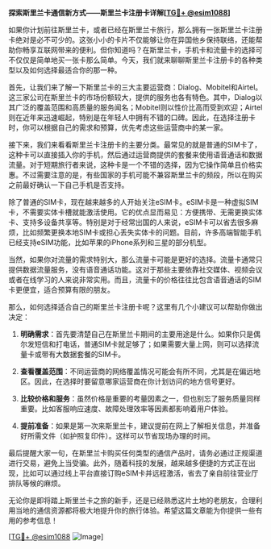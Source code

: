 **探索斯里兰卡通信新方式——斯里兰卡注册卡详解[[TG💪+ @esim1088](https://t.me/s/esim1088)]**

如果你计划前往斯里兰卡，或者已经在斯里兰卡旅行，那么拥有一张斯里兰卡注册卡绝对是必不可少的。这张小小的卡片不仅能够让你在异国他乡保持联络，还能帮助你畅享互联网带来的便利。但你知道吗？在斯里兰卡，手机卡和流量卡的选择可不仅仅是简单地买一张卡那么简单。今天，我们就来聊聊斯里兰卡注册卡的各种类型以及如何选择最适合你的那一种。

首先，让我们来了解一下斯里兰卡的三大主要运营商：Dialog、Mobitel和Airtel。这三家公司在斯里兰卡的市场份额较大，提供的服务也各有特色。其中，Dialog以其广泛的覆盖范围和高质量的服务闻名；Mobitel则以性价比高而受到欢迎；Airtel则在近年来迅速崛起，特别是在年轻人中拥有不错的口碑。因此，在选择注册卡时，你可以根据自己的需求和预算，优先考虑这些运营商中的某一家。

接下来，我们来看看斯里兰卡注册卡的主要分类。最常见的就是普通的SIM卡了，这种卡可以直接插入你的手机，然后通过运营商提供的套餐来使用语音通话和数据流量。对于短期旅行者来说，这种卡是一个不错的选择，因为它操作简单且价格实惠。不过需要注意的是，有些国家的手机可能不兼容斯里兰卡的频段，所以在购买之前最好确认一下自己手机是否支持。

除了普通的SIM卡，现在越来越多的人开始关注eSIM卡。eSIM卡是一种虚拟SIM卡，不需要实体卡槽就能激活使用。它的优点显而易见：方便携带、无需更换实体卡、支持多设备共享等。特别是对于经常出国的人来说，eSIM卡可以省去很多麻烦，比如频繁更换本地SIM卡或担心丢失实体卡的问题。目前，许多高端智能手机已经支持eSIM功能，比如苹果的iPhone系列和三星的部分机型。

当然，如果你对流量的需求特别大，那么流量卡可能是更好的选择。流量卡通常只提供数据流量服务，没有语音通话功能。这对于那些主要依靠社交媒体、视频会议或者在线学习的人来说非常实用。而且，流量卡的价格往往比包含语音通话的SIM卡更便宜，适合预算有限的朋友。

那么，如何选择适合自己的斯里兰卡注册卡呢？这里有几个小建议可以帮助你做出决定：

1. **明确需求**：首先要清楚自己在斯里兰卡期间的主要用途是什么。如果你只是偶尔发短信和打电话，普通SIM卡就足够了；如果需要大量上网，则可以选择流量卡或带有大数据套餐的SIM卡。

2. **查看覆盖范围**：不同运营商的网络覆盖情况可能会有所不同，尤其是在偏远地区。因此，在选择时要留意哪家运营商在你计划访问的地方信号更好。

3. **比较价格和服务**：虽然价格是重要的考量因素之一，但也别忘了服务质量同样重要。比如客服响应速度、故障处理效率等因素都影响着用户体验。

4. **提前准备**：如果是第一次来斯里兰卡，建议提前在网上了解相关信息，并准备好所需文件（如护照复印件）。这样可以节省现场办理的时间。

最后提醒大家一句，在斯里兰卡购买任何类型的通信产品时，请务必通过正规渠道进行交易，避免上当受骗。此外，随着科技的发展，越来越多便捷的方式正在出现，比如可以通过线上平台直接订购eSIM卡并远程激活，省去了亲自前往营业厅排队等候的麻烦。

无论你是即将踏上斯里兰卡之旅的新手，还是已经熟悉这片土地的老朋友，合理利用当地的通信资源都将极大地提升你的旅行体验。希望这篇文章能为你提供一些有用的参考信息！

[[TG💪+ @esim1088](https://t.me/s/esim1088) ![Image](https://i.postimg.cc/4NQfJmqS/Snipaste-2025-05-13-00-14-12.png)]